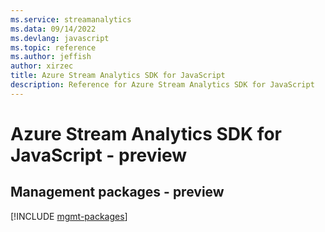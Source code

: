 ```yaml
---
ms.service: streamanalytics
ms.data: 09/14/2022
ms.devlang: javascript
ms.topic: reference
ms.author: jeffish
author: xirzec
title: Azure Stream Analytics SDK for JavaScript
description: Reference for Azure Stream Analytics SDK for JavaScript
---
```

# Azure Stream Analytics SDK for JavaScript - preview

## Management packages - preview
[!INCLUDE [mgmt-packages](stream-analytics-mgmt-index.md)]